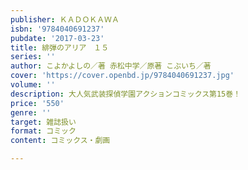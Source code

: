 ```yaml
---
publisher: ＫＡＤＯＫＡＷＡ
isbn: '9784040691237'
pubdate: '2017-03-23'
title: 緋弾のアリア　１５
series: ''
author: こよかよしの／著 赤松中学／原著 こぶいち／著
cover: 'https://cover.openbd.jp/9784040691237.jpg'
volume: ''
description: 大人気武装探偵学園アクションコミックス第15巻！
price: '550'
genre: ''
target: 雑誌扱い
format: コミック
content: コミックス・劇画

---
```

